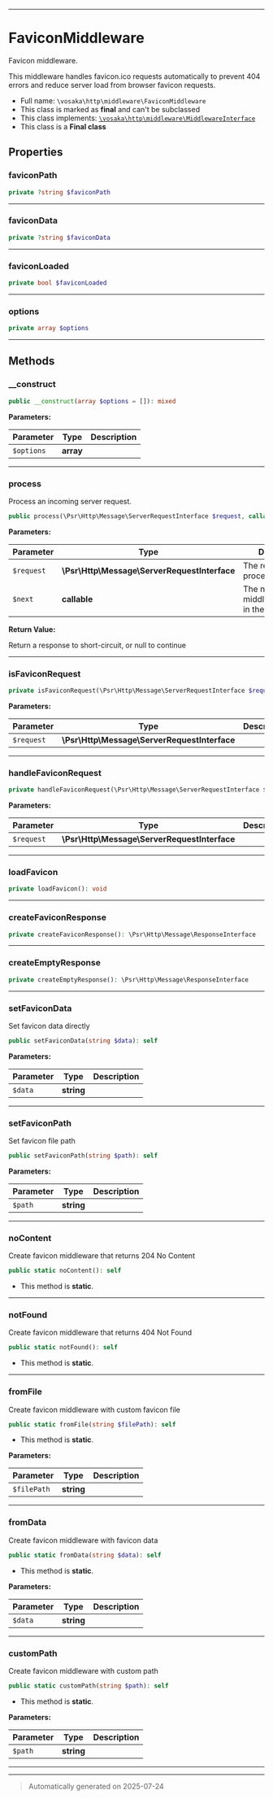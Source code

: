 ***

# FaviconMiddleware

Favicon middleware.

This middleware handles favicon.ico requests automatically to prevent
404 errors and reduce server load from browser favicon requests.

* Full name: `\vosaka\http\middleware\FaviconMiddleware`
* This class is marked as **final** and can't be subclassed
* This class implements:
[`\vosaka\http\middleware\MiddlewareInterface`](./MiddlewareInterface.md)
* This class is a **Final class**



## Properties


### faviconPath



```php
private ?string $faviconPath
```






***

### faviconData



```php
private ?string $faviconData
```






***

### faviconLoaded



```php
private bool $faviconLoaded
```






***

### options



```php
private array $options
```






***

## Methods


### __construct



```php
public __construct(array $options = []): mixed
```








**Parameters:**

| Parameter | Type | Description |
|-----------|------|-------------|
| `$options` | **array** |  |





***

### process

Process an incoming server request.

```php
public process(\Psr\Http\Message\ServerRequestInterface $request, callable $next): \Psr\Http\Message\ResponseInterface|null
```








**Parameters:**

| Parameter | Type | Description |
|-----------|------|-------------|
| `$request` | **\Psr\Http\Message\ServerRequestInterface** | The request to process |
| `$next` | **callable** | The next middleware/handler in the chain |


**Return Value:**

Return a response to short-circuit, or null to continue




***

### isFaviconRequest



```php
private isFaviconRequest(\Psr\Http\Message\ServerRequestInterface $request): bool
```








**Parameters:**

| Parameter | Type | Description |
|-----------|------|-------------|
| `$request` | **\Psr\Http\Message\ServerRequestInterface** |  |





***

### handleFaviconRequest



```php
private handleFaviconRequest(\Psr\Http\Message\ServerRequestInterface $request): \Psr\Http\Message\ResponseInterface
```








**Parameters:**

| Parameter | Type | Description |
|-----------|------|-------------|
| `$request` | **\Psr\Http\Message\ServerRequestInterface** |  |





***

### loadFavicon



```php
private loadFavicon(): void
```












***

### createFaviconResponse



```php
private createFaviconResponse(): \Psr\Http\Message\ResponseInterface
```












***

### createEmptyResponse



```php
private createEmptyResponse(): \Psr\Http\Message\ResponseInterface
```












***

### setFaviconData

Set favicon data directly

```php
public setFaviconData(string $data): self
```








**Parameters:**

| Parameter | Type | Description |
|-----------|------|-------------|
| `$data` | **string** |  |





***

### setFaviconPath

Set favicon file path

```php
public setFaviconPath(string $path): self
```








**Parameters:**

| Parameter | Type | Description |
|-----------|------|-------------|
| `$path` | **string** |  |





***

### noContent

Create favicon middleware that returns 204 No Content

```php
public static noContent(): self
```



* This method is **static**.








***

### notFound

Create favicon middleware that returns 404 Not Found

```php
public static notFound(): self
```



* This method is **static**.








***

### fromFile

Create favicon middleware with custom favicon file

```php
public static fromFile(string $filePath): self
```



* This method is **static**.




**Parameters:**

| Parameter | Type | Description |
|-----------|------|-------------|
| `$filePath` | **string** |  |





***

### fromData

Create favicon middleware with favicon data

```php
public static fromData(string $data): self
```



* This method is **static**.




**Parameters:**

| Parameter | Type | Description |
|-----------|------|-------------|
| `$data` | **string** |  |





***

### customPath

Create favicon middleware with custom path

```php
public static customPath(string $path): self
```



* This method is **static**.




**Parameters:**

| Parameter | Type | Description |
|-----------|------|-------------|
| `$path` | **string** |  |





***


***
> Automatically generated on 2025-07-24
